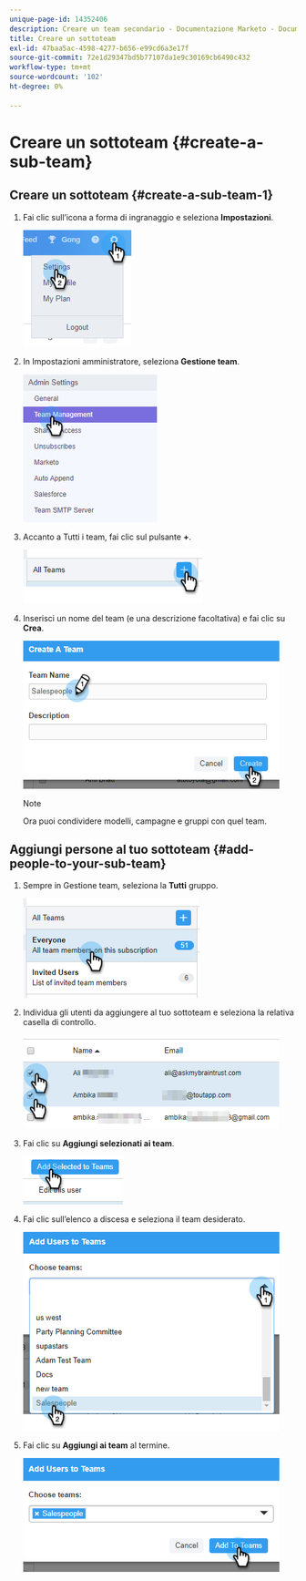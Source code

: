 ```yaml
---
unique-page-id: 14352406
description: Creare un team secondario - Documentazione Marketo - Documentazione del prodotto
title: Creare un sottoteam
exl-id: 47baa5ac-4598-4277-b656-e99cd6a3e17f
source-git-commit: 72e1d29347bd5b77107da1e9c30169cb6490c432
workflow-type: tm+mt
source-wordcount: '102'
ht-degree: 0%

---
```


# Creare un sottoteam {#create-a-sub-team}

## Creare un sottoteam {#create-a-sub-team-1}

1. Fai clic sull’icona a forma di ingranaggio e seleziona **Impostazioni**.

   ![](assets/one-1.png)

1. In Impostazioni amministratore, seleziona **Gestione team**.

   ![](assets/two-1.png)

1. Accanto a Tutti i team, fai clic sul pulsante **+**.

   ![](assets/three-1.png)

1. Inserisci un nome del team (e una descrizione facoltativa) e fai clic su **Crea**.

   ![](assets/four-1.png)

   >[!NOTE]
   >
   >Ora puoi condividere modelli, campagne e gruppi con quel team.

## Aggiungi persone al tuo sottoteam {#add-people-to-your-sub-team}

1. Sempre in Gestione team, seleziona la **Tutti** gruppo.

   ![](assets/five-1.png)

1. Individua gli utenti da aggiungere al tuo sottoteam e seleziona la relativa casella di controllo.

   ![](assets/six.png)

1. Fai clic su **Aggiungi selezionati ai team**.

   ![](assets/seven.png)

1. Fai clic sull’elenco a discesa e seleziona il team desiderato.

   ![](assets/eight.png)

1. Fai clic su **Aggiungi ai team** al termine.

   ![](assets/nine.png)

